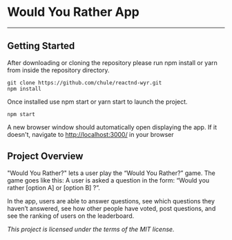 # Would You Rather App
---

## Getting Started

After downloading or cloning the repository please run npm install or yarn from inside the repository directory.
```
git clone https://github.com/chule/reactnd-wyr.git
npm install
```

Once installed use npm start or yarn start to launch the project.
```
npm start
```

A new browser window should automatically open displaying the app.  If it doesn't, navigate to [http://localhost:3000/](http://localhost:3000/) in your browser

## Project Overview

"Would You Rather?" lets a user play the “Would You Rather?” game. The game goes like this: A user is asked a question in the form: “Would you rather [option A] or [option B] ?”. 

In the app, users are able to answer questions, see which questions they haven’t answered, see how other people have voted, post questions, and see the ranking of users on the leaderboard.


*This project is licensed under the terms of the MIT license.*